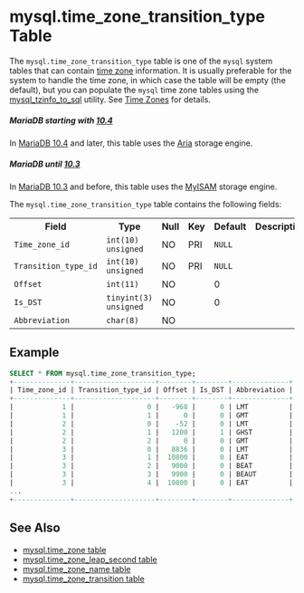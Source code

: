 # mysql.time_zone_transition_type Table

The `mysql.time_zone_transition_type` table is one of the `mysql` system tables that can contain [time zone](/columns-storage-engines-and-plugins/data-types/string-data-types/character-sets/internationalization-and-localization/time-zones/) information. It is usually preferable for the system to handle the time zone, in which case the table will be empty (the default), but you can populate the `mysql` time zone tables using the [mysql_tzinfo_to_sql](/clients-utilities/mysql_tzinfo_to_sql/) utility. See [Time Zones](/columns-storage-engines-and-plugins/data-types/string-data-types/character-sets/internationalization-and-localization/time-zones/) for details.

##### MariaDB starting with [10.4](/kb/en/what-is-mariadb-104/)

In [MariaDB 10.4](/kb/en/what-is-mariadb-104/) and later, this table uses the [Aria](/columns-storage-engines-and-plugins/storage-engines/aria/) storage engine.

##### MariaDB until [10.3](/kb/en/what-is-mariadb-103/)

In [MariaDB 10.3](/kb/en/what-is-mariadb-103/) and before, this table uses the [MyISAM](/columns-storage-engines-and-plugins/storage-engines/myisam-storage-engine/) storage engine.

The `mysql.time_zone_transition_type` table contains the following fields:

<table><tbody><tr><th>Field</th><th>Type</th><th>Null</th><th>Key</th><th>Default</th><th>Description</th></tr>
<tr><td><code>Time_zone_id</code></td><td><code>int(10) unsigned</code></td><td>NO</td><td>PRI</td><td><code>NULL</code></td><td></td></tr>
<tr><td><code>Transition_type_id</code></td><td><code>int(10) unsigned</code></td><td>NO</td><td>PRI</td><td><code>NULL</code></td><td></td></tr>
<tr><td><code>Offset</code></td><td><code>int(11)</code></td><td>NO</td><td></td><td>0</td><td></td></tr>
<tr><td><code>Is_DST</code></td><td><code>tinyint(3) unsigned</code></td><td>NO</td><td></td><td>0</td><td></td></tr>
<tr><td><code>Abbreviation</code></td><td><code>char(8)</code></td><td>NO</td><td></td><td></td><td></td></tr>
</tbody></table>

## Example

```sql
SELECT * FROM mysql.time_zone_transition_type;
+--------------+--------------------+--------+--------+--------------+
| Time_zone_id | Transition_type_id | Offset | Is_DST | Abbreviation |
+--------------+--------------------+--------+--------+--------------+
|            1 |                  0 |   -968 |      0 | LMT          |
|            1 |                  1 |      0 |      0 | GMT          |
|            2 |                  0 |    -52 |      0 | LMT          |
|            2 |                  1 |   1200 |      1 | GHST         |
|            2 |                  2 |      0 |      0 | GMT          |
|            3 |                  0 |   8836 |      0 | LMT          |
|            3 |                  1 |  10800 |      0 | EAT          |
|            3 |                  2 |   9000 |      0 | BEAT         |
|            3 |                  3 |   9900 |      0 | BEAUT        |
|            3 |                  4 |  10800 |      0 | EAT          |
...
+--------------+--------------------+--------+--------+--------------+
```

## See Also

- [mysql.time_zone table](/sql-statements-structure/sql-statements/administrative-sql-statements/system-tables/the-mysql-database-tables/mysqltime_zone-table/)
- [mysql.time_zone_leap_second table](/sql-statements-structure/sql-statements/administrative-sql-statements/system-tables/the-mysql-database-tables/mysqltime_zone_leap_second-table/)
- [mysql.time_zone_name table](/sql-statements-structure/sql-statements/administrative-sql-statements/system-tables/the-mysql-database-tables/mysqltime_zone_name-table/)
- [mysql.time_zone_transition table](/sql-statements-structure/sql-statements/administrative-sql-statements/system-tables/the-mysql-database-tables/mysqltime_zone_transition-table/)
